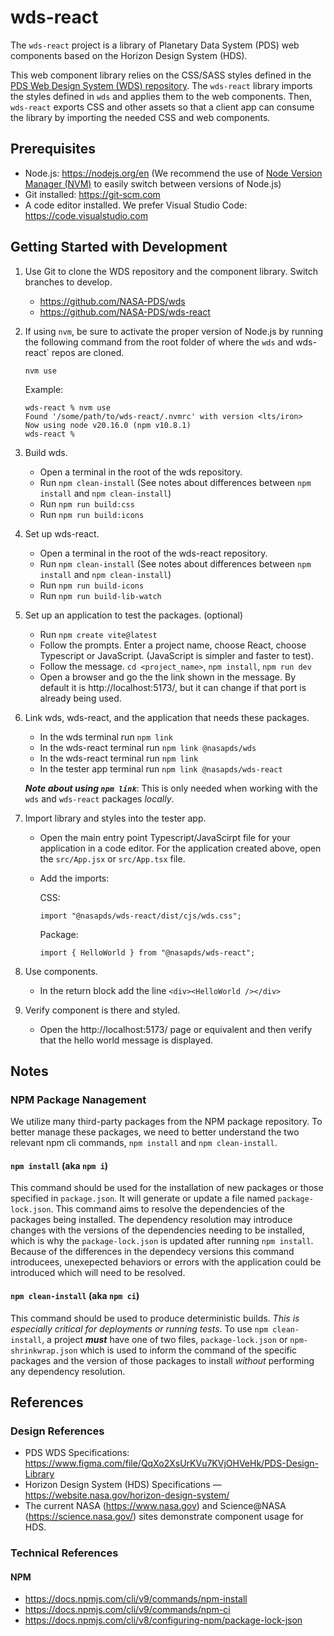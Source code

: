 # wds-react

The `wds-react` project is a library of Planetary Data System (PDS) web components based on the Horizon Design System (HDS).

This web component library relies on the CSS/SASS styles defined in the [PDS Web Design System (WDS) repository](https://github.com/nasa-pds/wds). The `wds-react` library imports the styles defined in `wds` and applies them to the web components. Then, `wds-react` exports CSS and other assets so that a client app can consume the library by importing the needed CSS and web components.

## Prerequisites

- Node.js: https://nodejs.org/en (We recommend the use of [Node Version Manager (NVM)](https://github.com/nvm-sh/nvm) to easily switch between versions of Node.js)
- Git installed: https://git-scm.com
- A code editor installed. We prefer Visual Studio Code: https://code.visualstudio.com

## Getting Started with Development

1. Use Git to clone the WDS repository and the component library. Switch branches to develop.
    - https://github.com/NASA-PDS/wds
    - https://github.com/NASA-PDS/wds-react

2. If using `nvm`, be sure to activate the proper version of Node.js by running the following command from the root folder of where the `wds` and wds-react` repos are cloned.

    ```
    nvm use
    ```

    Example:

    ```
    wds-react % nvm use
    Found '/some/path/to/wds-react/.nvmrc' with version <lts/iron>
    Now using node v20.16.0 (npm v10.8.1)
    wds-react % 
    ```

3. Build wds.

    - Open a terminal in the root of the wds repository. 
    - Run `npm clean-install` (See notes about differences between `npm install` and `npm clean-install`)
    - Run `npm run build:css`
    - Run `npm run build:icons`

4. Set up wds-react.

    - Open a terminal in the root of the wds-react repository. 
    - Run `npm clean-install` (See notes about differences between `npm install` and `npm clean-install`)
    - Run `npm run build-icons`
    - Run `npm run build-lib-watch`

5. Set up an application to test the packages. (optional)

    - Run `npm create vite@latest`
    - Follow the prompts. Enter a project name, choose React, choose Typescript or JavaScript. (JavaScript is simpler and faster to test).
    - Follow the message. `cd <project_name>`, `npm install`, `npm run dev`
    - Open a browser and go the the link shown in the message. By default it is http://localhost:5173/, but it can change if that port is already being used.

6. Link wds, wds-react, and the application that needs these packages.

    - In the wds terminal run `npm link`
    - In the wds-react terminal run `npm link @nasapds/wds`
    - In the wds-react terminal run `npm link`
    - In the tester app terminal run `npm link @nasapds/wds-react`

    ___Note about using `npm link`___: This is only needed when working with the `wds` and `wds-react` packages _locally_.

7. Import library and styles into the tester app.

    - Open the main entry point Typescript/JavaScirpt file for your application in a code editor. For the application created above, open the `src/App.jsx` or `src/App.tsx` file.
    - Add the imports:

      CSS:
      ```
      import "@nasapds/wds-react/dist/cjs/wds.css";
      ```

      Package:
      ```
      import { HelloWorld } from "@nasapds/wds-react";
      ```

8. Use components.

    - In the return block add the line `<div><HelloWorld /></div>`

9. Verify component is there and styled.

    - Open the http://localhost:5173/ page or equivalent and then verify that the hello world message is displayed.

## Notes

### NPM Package Nanagement 

We utilize many third-party packages from the NPM package repository. To better manage these packages, we need to better understand the two relevant npm cli commands, `npm install` and `npm clean-install`.

#### `npm install` (aka `npm i`)

This command should be used for the installation of new packages or those specified in `package.json`. It will generate or update a file named `package-lock.json`. This command aims to resolve the dependencies of the packages being installed. The dependency resolution may introduce changes with the versions of the dependencies needing to be installed, which is why the `package-lock.json` is updated after running `npm install`. Because of the differences in the dependecy versions this command introducees, unexepected behaviors or errors with the application could be introduced which will need to be resolved.

#### `npm clean-install` (aka `npm ci`)

This command should be used to produce deterministic builds. _This is especially critical for deployments or running tests_. To use `npm clean-install`, a project ***must*** have one of two files, `package-lock.json` or `npm-shrinkwrap.json` which is used to inform the command of the specific packages and the version of those packages to install _without_ performing any dependency resolution.

## References

### Design References
- PDS WDS Specifications: https://www.figma.com/file/QqXo2XsUrKVu7KVjOHVeHk/PDS-Design-Library
- Horizon Design System (HDS) Specifications — https://website.nasa.gov/horizon-design-system/
- The current NASA (https://www.nasa.gov) and Science@NASA (https://science.nasa.gov/) sites demonstrate component usage for HDS.

### Technical References

#### NPM

- https://docs.npmjs.com/cli/v9/commands/npm-install
- https://docs.npmjs.com/cli/v9/commands/npm-ci
- https://docs.npmjs.com/cli/v8/configuring-npm/package-lock-json